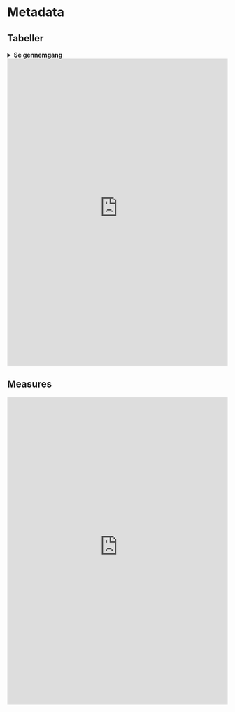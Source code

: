 # Metadata

## Tabeller
<details>
   <summary><b>Se gennemgang</b></summary>
   <center>
   ```sql
   USE [Flis2_LønHR_v2];
   SELECT
      col.TABLE_SCHEMA AS 'Skema'
      ,col.TABLE_NAME AS 'Tabel'
      ,col.ORDINAL_POSITION as ' '
      ,COALESCE(LEFT(keys.CONSTRAINT_NAME,1), NULL) AS '_Key'
      ,col.COLUMN_NAME AS 'Kolonne'
      ,DATA_TYPE AS 'Type'
      --,CHARACTER_MAXIMUM_LENGTH AS 'CharMaxLength'
      --,NUMERIC_PRECISION AS 'NumPrec'
      --,DATETIME_PRECISION AS 'dtPrec'
      ,COALESCE(DATETIME_PRECISION, NUMERIC_PRECISION, CHARACTER_MAXIMUM_LENGTH, NULL ) AS 'Len/Prec'
      ,CASE WHEN IS_NULLABLE = 'YES' THEN 'Y' ELSE 'N' END AS 'NULLs'
      ,COALESCE(colDesc.columnDescription, NULL) AS '_Beskrivelse'
     FROM INFORMATION_SCHEMA.COLUMNS col
   INNER JOIN information_schema.TABLES tbl 
      ON col.table_name = tbl.table_name
   LEFT JOIN INFORMATION_SCHEMA.KEY_COLUMN_USAGE keys ON 1=1
      AND keys.TABLE_SCHEMA = col.TABLE_SCHEMA
      AND keys.TABLE_NAME = col.TABLE_NAME
      AND keys.COLUMN_NAME = col.COLUMN_NAME			
   LEFT JOIN (
      SELECT 
         sc.object_id
         ,sc.column_id
         ,sc.name
         ,colProp.[value] AS 'ColumnDescription'
       FROM sys.columns sc
     INNER JOIN sys.extended_properties colProp
         ON colProp.major_id = sc.object_id
             AND colProp.minor_id = sc.column_id
             AND colProp.name = 'MS_Description' 
      ) colDesc
      ON colDesc.object_id = object_id(tbl.table_schema + '.' + tbl.table_name)
      AND colDesc.name = col.COLUMN_NAME
   WHERE 1=1
      AND col.TABLE_SCHEMA in ('chru_cube','DM_FL_HR')
      ORDER BY Skema asc, Tabel ASC, ' ' ASC       
   ```   
   </center>
</details>







<center>
<iframe width="100%" height="700" frameborder="0" scrolling="no" src="https://regionh-my.sharepoint.com/personal/nicolai_schmidt_01_regionh_dk1/_layouts/15/Doc.aspx?sourcedoc={c7c4140c-dc3a-4d83-955c-b6ae4c7ba5db}&action=embedview&wdAllowInteractivity=FALSE&Item=tbl_tabeller&&wdHideGridlines=TRUE&wdHideHeaders=TRUE&wdInConfigurator=TRUE&wdInConfigurator=TRUE&edesNext=TRUE&edrtees6=FALSE&resen=FALSE&ed1JS=FALSE&wdHideSheetTabs=TRUE&ActiveCell=A1000"></iframe>
</center>
 

## Measures
<center>
<iframe width="100%" height="700" frameborder="0" scrolling="no" src="https://regionh-my.sharepoint.com/personal/nicolai_schmidt_01_regionh_dk1/_layouts/15/Doc.aspx?sourcedoc={c7c4140c-dc3a-4d83-955c-b6ae4c7ba5db}&action=embedview&wdAllowInteractivity=FALSE&wdHideGridlines=TRUE&wdHideHeaders=TRUE&wdInConfigurator=TRUE&wdInConfigurator=TRUE&edesNext=TRUE&edrtees6=FALSE&resen=FALSE&ed1JS=FALSE&wdHideSheetTabs=TRUE&Item=tbl_measures&ActiveCell=A1000"></iframe>
</center>



<!--
&action=embedview
&wdAllowInteractivity=FALSE
&Item=measures
&wdHideGridlines=TRUE
&wdHideHeaders=TRUE
&wdInConfigurator=TRUE
&wdInConfigurator=TRUE
&edesNext=TRUE
&edrtees6=FALSE
&resen=FALSE
&ed1JS=FALSE
&wdHideSheetTabs=TRUE
&ActiveCell=A1000
-->

